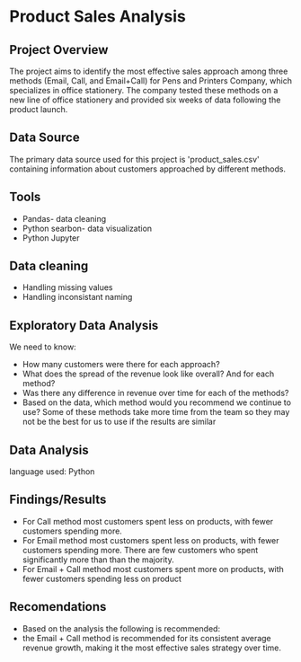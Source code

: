 # Product Sales Analysis
## Project Overview
The project aims to identify the most effective sales approach among three methods (Email, Call, and Email+Call) for Pens and Printers Company, which specializes in office stationery. The company tested these methods on a new line of office stationery and provided six weeks of data 
following the product launch.

## Data Source
The primary data source used for this project is 'product_sales.csv' containing information about customers approached by different methods.

## Tools
- Pandas- data cleaning
- Python searbon- data visualization
- Python Jupyter

## Data cleaning
- Handling missing values
- Handling inconsistant naming

## Exploratory Data Analysis
We need to know:
 - How many customers were there for each approach?
 - What does the spread of the revenue look like overall? And for each method?
 - Was there any difference in revenue over time for each of the methods?
 - Based on the data, which method would you recommend we continue to use? Some
of these methods take more time from the team so they may not be the best for us
to use if the results are similar

## Data Analysis
language used: Python

## Findings/Results
- For Call method most customers spent less on products, with fewer customers spending more.
- For Email method most customers spent less on products, with fewer customers spending more. There are few customers who spent significantly more than than the majority.
- For Email + Call method most customers spent more on products, with fewer customers spending less on product

## Recomendations
- Based on the analysis the following is recommended:
 - the Email + Call method is recommended for its consistent average revenue growth, making it the most effective sales strategy over time.
